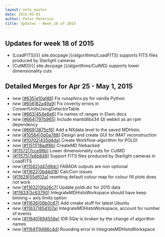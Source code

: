 ```yaml
---
layout: onto_master
date: 2015-05-01
author: Peter Peterson
title: Updates - Week 18 of 2015
---
```

Updates for week 18 of 2015
---------------------------
* [LoadFITS]({{ site.docpage }}/algorithms/LoadFITS) supports FITS files produced by Starlight cameras
* [CutMD]({{ site.docpage }}/algorithms/CutMD) supports lower dimensionality cuts

Detailed Merges for Apr 25 - May 1, 2015
----------------------------------------
* *new* \[[#635](https://github.com/mantidproject/mantid/pull/635)\|[e10af48](https://github.com/mantidproject/mantid/commit/e10af484938f9f04506a0dc542114c804b222745)\] Fix runsphinx.py for vanilla Python
* *new* \[[#656](https://github.com/mantidproject/mantid/pull/656)\|[82a49a9](https://github.com/mantidproject/mantid/commit/82a49a97dc0e033afd16542a88d97df1da52244c)\] Fix coverity errors in ConvertUnitsUsingDetectorTable
* *new* \[[#663](https://github.com/mantidproject/mantid/pull/663)\|[454e6e6](https://github.com/mantidproject/mantid/commit/454e6e6c510501fdaae70c8f99ad28b96c2f4ed0)\] Fix names of ranges in Elwin docs
* *new* \[[#664](https://github.com/mantidproject/mantid/pull/664)\|[797b965](https://github.com/mantidproject/mantid/commit/797b9659202988c1dc8a5432ccf4ad554b3f8525)\] Include mantidlibs34 Qt webkit as an rpm dependency
* *new* \[[#669](https://github.com/mantidproject/mantid/pull/669)\|[3875cf6](https://github.com/mantidproject/mantid/commit/3875cf6ffc58834dad0939c0e1b34df86c88a1ed)\] Add a NXdata level to the saved MDHisto.
* *new* \[[#10564](http://trac.mantidproject.org/mantid/ticket/10564)\|[0d0a788](https://github.com/mantidproject/mantid/commit/0d0a78839f81f68f06f362b6980bf93f349efc9c)\] Design and create GUI for IMAT reconstruction
* *new* \[[#10702](http://trac.mantidproject.org/mantid/ticket/10702)\|[435d4da](https://github.com/mantidproject/mantid/commit/435d4dab38a9a325ca472a1265f8953cd72ac362)\] Create Workflow-algorithm for POLDI
* *new* \[[#11511](http://trac.mantidproject.org/mantid/ticket/11511)\|[18adf6b](https://github.com/mantidproject/mantid/commit/18adf6b47c88afcf1fc46ae317a5f2fd9ad1e921)\] CreateMD filebacked
* \[[#11572](http://trac.mantidproject.org/mantid/ticket/11572)\|[7cce96b](https://github.com/mantidproject/mantid/commit/7cce96b07c0a9b57cfee4a3b2e20b26767e99c75)\] Lower dimensionality cuts for CutMD
* \[[#11575](http://trac.mantidproject.org/mantid/ticket/11575)\|[7e8b849](https://github.com/mantidproject/mantid/commit/7e8b849d3e6ebffb73ab840ad74c6e5152eefa64)\] Support FITS files produced by Starlight cameras in LoadFITS
* *new* \[[#11582](http://trac.mantidproject.org/mantid/ticket/11582)\|[d47d9dc](https://github.com/mantidproject/mantid/commit/d47d9dcf5585020fd70e8a66e4f67c70edc94804)\] FABADA outputs are non optional
* *new* \[[#11622](http://trac.mantidproject.org/mantid/ticket/11622)\|[0bd4d18](https://github.com/mantidproject/mantid/commit/0bd4d185aa9d753add06d4fc6742fbdd60627031)\] CalcCorr issues
* \[[#11629](http://trac.mantidproject.org/mantid/ticket/11629)\|[55df02a](https://github.com/mantidproject/mantid/commit/55df02afd0a68616d97d266877469ebb9d5d9b03)\] resetting default colour map for colour fill plots does not work
* *new* \[[#11632](http://trac.mantidproject.org/mantid/ticket/11632)\|[0fa26c7](https://github.com/mantidproject/mantid/commit/0fa26c71c7123b64af38b2995c56e6eacfa9b24b)\] Update poldi.dic for 2015 data
* \[[#11633](http://trac.mantidproject.org/mantid/ticket/11633)\|[3c63790](https://github.com/mantidproject/mantid/commit/3c637900cf128f6f119f67f8584eadb8ad39f06d)\] IntegrateMDHistoWorkspace should have keep binning + axis limits option
* *new* \[[#11636](http://trac.mantidproject.org/mantid/ticket/11636)\|[06b0c67](https://github.com/mantidproject/mantid/commit/06b0c67fd7f69d5786a25415bba7d2b0292b40df)\] Add cmake stuff for latest Ubuntu
* *new* \[[#11637](http://trac.mantidproject.org/mantid/ticket/11637)\|[854107a](https://github.com/mantidproject/mantid/commit/854107aa1063eee2fdc10bdae253fdf2087bcc0b)\] IntegrateMDHistoWorkspace, account for number of events
* *new* \[[#11640](http://trac.mantidproject.org/mantid/ticket/11640)\|[694558e](https://github.com/mantidproject/mantid/commit/694558e05ccde461f5d8cdf3e60582ec01cfbd03)\] IDR SQw is broken by the change of algorithm names
* *new* \[[#11641](http://trac.mantidproject.org/mantid/ticket/11641)\|[9486c4d](https://github.com/mantidproject/mantid/commit/9486c4d3b8d01e01da968790ffb15017121e6613)\] Rounding error in IntegrateMDHistoWorkspace
